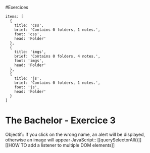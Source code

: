 #Exercices 
```ccard
items: [
  {
    title: 'css',
    brief: 'Contains 0 folders, 1 notes.',
    foot: 'css',
    head: 'Folder'
  },
  {
    title: 'imgs',
    brief: 'Contains 0 folders, 4 notes.',
    foot: 'imgs',
    head: 'Folder'
  },
  {
    title: 'js',
    brief: 'Contains 0 folders, 1 notes.',
    foot: 'js',
    head: 'Folder'
  }
]
```

# The Bachelor - Exercice 3

Objectif:: If you click on the wrong name, an alert will be displayed, otherwise an image will appear
JavaScript:: [[querySelectorAll()]]<br>[[HOW TO add a listener to multiple DOM elements]]







